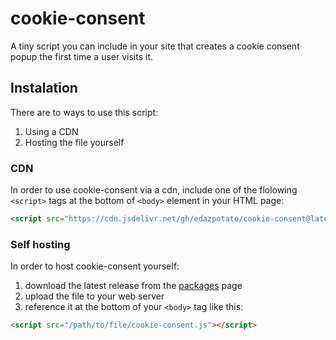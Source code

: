 # cookie-consent
A tiny script you can include in your site that creates a cookie consent popup the first time a user visits it.

## Instalation
There are to ways to use this script:
1. Using a CDN
2. Hosting the file yourself

### CDN
In order to use cookie-consent via a cdn, include one of the flolowing `<script>` tags at the bottom of `<body>` element in your HTML page:
```html
<script src="https://cdn.jsdelivr.net/gh/edazpotato/cookie-consent@latest/cookie-consent.js"></script>
```

### Self hosting
In order to host cookie-consent yourself:
1. download the latest release from the [packages](/packages) page
2. upload the file to your web server
3. reference it at the bottom of your `<body>` tag like this:
```html
<script src="/path/to/file/cookie-consent.js"></script>
```
